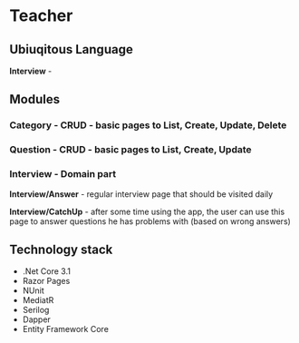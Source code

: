 # Teacher

## Ubiuqitous Language

**Interview** - 

## Modules

### Category - CRUD - basic pages to List, Create, Update, Delete

### Question - CRUD - basic pages to List, Create, Update

### Interview - Domain part

**Interview/Answer** - regular interview page that should be visited daily

**Interview/CatchUp** - after some time using the app, the user can use this page to answer questions he has problems with (based on wrong answers)

## Technology stack
* .Net Core 3.1
* Razor Pages
* NUnit
* MediatR
* Serilog
* Dapper
* Entity Framework Core